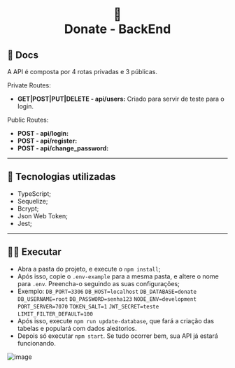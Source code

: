 <h1 align="center">
  🧾<br>Donate - BackEnd
</h1>

## 📖 Docs

A API é composta por 4 rotas privadas e 3 públicas.

Private Routes:

- **GET|POST|PUT|DELETE - api/users:** Criado para servir de teste para o login.

Public Routes:

- **POST - api/login:**
- **POST - api/register:**
- **POST - api/change_password:**

---

## 🔧 Tecnologias utilizadas

- TypeScript;
- Sequelize;
- Bcrypt;
- Json Web Token;
- Jest;

---

## 🏃‍♂️ Executar

- Abra a pasta do projeto, e execute o `npm install`;
- Após isso, copie o `.env-example` para a mesma pasta, e altere o nome para `.env`. Preencha-o seguindo as suas configurações;
- Exemplo:
  `DB_PORT=3306`
  `DB_HOST=localhost`
  `DB_DATABASE=donate`
  `DB_USERNAME=root`
  `DB_PASSWORD=senha123`
  `NODE_ENV=development`
  `PORT_SERVER=7070`
  `TOKEN_SALT=1`
  `JWT_SECRET=teste`
  `LIMIT_FILTER_DEFAULT=100`
- Após isso, execute `npm run update-database`, que fará a criação das tabelas e populará com dados aleátorios.
- Depois só executar `npm start`. Se tudo ocorrer bem, sua API já estará funcionando.
  <br/>

![image](https://github.com/lucasfelipeluz/donate-api/assets/65639478/3ed5eb0f-ebd2-47f3-a600-752aec7afcef)
